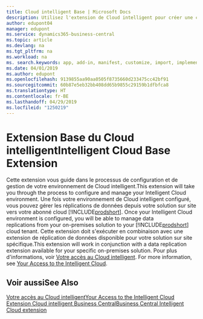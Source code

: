 ```yaml
---
title: Cloud intelligent Base | Microsoft Docs
description: Utilisez l'extension de Cloud intelligent pour créer une copie cloud de vos données afin d'être connecté au Cloud intelligent.
author: edupont04
manager: edupont
ms.service: dynamics365-business-central
ms.topic: article
ms.devlang: na
ms.tgt_pltfrm: na
ms.workload: na
ms. search.keywords: app, add-in, manifest, customize, import, implement
ms.date: 04/01/2019
ms.author: edupont
ms.openlocfilehash: 9139855aa90aa0505f8735660d233475cc42bf91
ms.sourcegitcommit: 60b87e5eb32bb408dd65b9855c29159b1dfbfca8
ms.translationtype: HT
ms.contentlocale: fr-BE
ms.lasthandoff: 04/29/2019
ms.locfileid: "1250219"
---
```

# <a name="intelligent-cloud-base-extension"></a><span data-ttu-id="4b65c-103">Extension Base du Cloud intelligent</span><span class="sxs-lookup"><span data-stu-id="4b65c-103">Intelligent Cloud Base Extension</span></span>

<span data-ttu-id="4b65c-104">Cette extension vous guide dans le processus de configuration et de gestion de votre environnement de Cloud intelligent.</span><span class="sxs-lookup"><span data-stu-id="4b65c-104">This extension will take you through the process to configure and manage your Intelligent Cloud environment.</span></span><span data-ttu-id="4b65c-105"> Une fois votre environnement de Cloud intelligent configuré, vous pouvez gérer les réplications de données depuis votre solution sur site vers votre abonné cloud [!INCLUDE[prodshort](includes/prodshort.md)].</span><span class="sxs-lookup"><span data-stu-id="4b65c-105"> Once your Intelligent Cloud environment is configured, you will be able to manage data replications from your on-premises solution to your [!INCLUDE[prodshort](includes/prodshort.md)] cloud tenant.</span></span> <span data-ttu-id="4b65c-106">Cette extension doit s'exécuter en combinaison avec une extension de réplication de données disponible pour votre solution sur site spécifique.</span><span class="sxs-lookup"><span data-stu-id="4b65c-106">This extension will work in conjunction with a data replication extension available for your specific on-premises solution.</span></span><span data-ttu-id="4b65c-107"> Pour plus d'informations, voir [Votre accès au Cloud intelligent](about-intelligent-cloud.md).</span><span class="sxs-lookup"><span data-stu-id="4b65c-107"> For more information, see [Your Access to the Intelligent Cloud](about-intelligent-cloud.md).</span></span>  

## <a name="see-also"></a><span data-ttu-id="4b65c-108">Voir aussi</span><span class="sxs-lookup"><span data-stu-id="4b65c-108">See Also</span></span>

[<span data-ttu-id="4b65c-109">Votre accès au Cloud intelligent</span><span class="sxs-lookup"><span data-stu-id="4b65c-109">Your Access to the Intelligent Cloud</span></span>](about-intelligent-cloud.md)  
[<span data-ttu-id="4b65c-110">Extension Cloud intelligent Business Central</span><span class="sxs-lookup"><span data-stu-id="4b65c-110">Business Central Intelligent Cloud extension</span></span>](ui-extensions-data-replication.md)  
